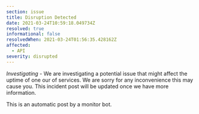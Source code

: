 ```yaml
---
section: issue
title: Disruption Detected
date: 2021-03-24T10:59:18.049734Z
resolved: true
informational: false
resolvedWhen: 2021-03-24T01:56:35.428162Z
affected:
  - API
severity: disrupted
---
```

*Investigating* - We are investigating a potential issue that might affect the uptime of one our of services. We are sorry for any inconvenience this may cause you. This incident post will be updated once we have more information.

This is an automatic post by a monitor bot.
        